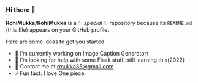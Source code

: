 ### Hi there 👋


**RohiMukka/RohiMukka** is a ✨ _special_ ✨ repository because its `README.md` (this file) appears on your GitHub profile.

Here are some ideas to get you started:

- 🔭 I’m currently working on Image Caption Generatorr
- 🤔 I’m looking for help with some Flask stuff..still learning this(2022)
- 💬 Contact me at rmukka35@gmail.com
- ⚡ Fun fact: I love One piece. 

